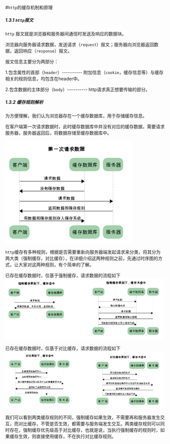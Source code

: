 #`http`的缓存机制和原理

##### 1.3.1 `http`报文
`http` 报文就是浏览器和服务器间通信时发送及响应的数据块。

浏览器向服务器请求数据，发送请求（`request`）报文；服务器向浏览器返回数据，返回响应（`response`）报文。

报文信息主要分为两部分：

1.包含属性的首部（`header`）---------- 附加信息（`cookie`，缓存信息等）与缓存相关的规则信息，均包含在header中。

2.包含数据的主体部分（`body`）---------- http请求真正想要传输的部分。

##### 1.3.2 缓存规则解析
为方便理解，我们认为浏览器存在一个缓存数据库，用于存储缓存信息。

在客户端第一次请求数据时，此时缓存数据库中并没有对应的缓存数据，需要请求服务器，服务器返回后，将数据存储至缓存数据库中。

![avatar](../images/http01.png)

`http`缓存有多种规则，根据是否需要重新向服务器端发起请求来分类，将其分为两大类（强制缓存，对比缓存），在详细介绍这两种规则之前，先通过时序图的方式，让大家对这两种规则，有个简单的了解。

已存在缓存数据时，仅基于强制缓存，请求数据的流程如下
![avatar](../images/http02.png)

已存在缓存数据时，仅基于对比缓存，请求数据的流程如下
![avatar](../images/http03.png)

我们可以看到两类缓存规则的不同，强制缓存如果生效，不需要再和服务器发生交互，而对比缓存，不管是否生效，都需要与服务端发生交互。两类缓存规则可以同时存在，强制缓存优先级高于对比缓存，也就是说，当执行强制缓存的规则时，如果缓存生效，则直接使用缓存，不在执行对比缓存规则。
